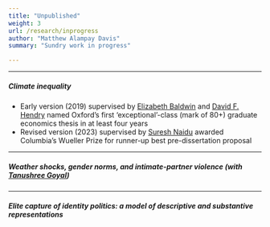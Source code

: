 ```yaml
---
title: "Unpublished"
weight: 3
url: /research/inprogress
author: "Matthew Alampay Davis"
summary: "Sundry work in progress"

---
```


---

##### Climate inequality

+ Early version (2019) supervised by [Elizabeth Baldwin](http://elizabeth-baldwin.me.uk/) and [David F. Hendry](https://www.nuffield.ox.ac.uk/people/profiles/david-hendry/) named Oxford’s first ‘exceptional’-class (mark of 80+) graduate economics thesis in at least four years
+ Revised version (2023) supervised by [Suresh Naidu](https://sites.santafe.edu/~snaidu/) awarded Columbia’s Wueller Prize for runner-up best pre-dissertation proposal

---

##### Weather shocks, gender norms, and intimate-partner violence (with [Tanushree Goyal](https://www.tanushreegoyal.com/))


---

##### Elite capture of identity politics: a model of descriptive and substantive representations
